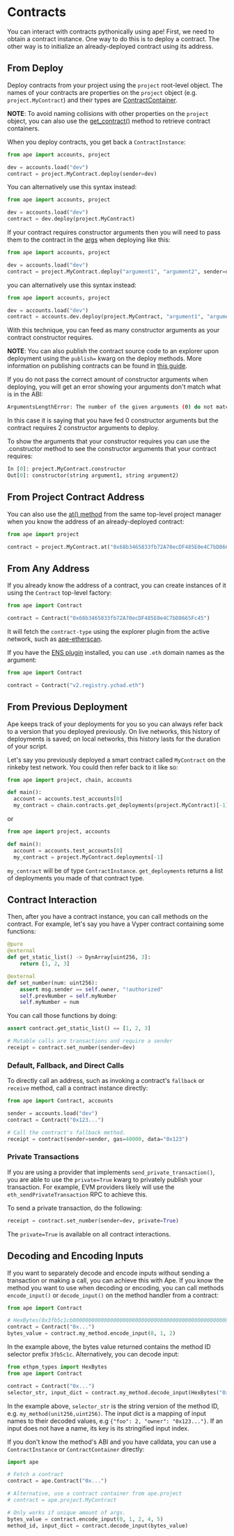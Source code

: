 # Contracts

You can interact with contracts pythonically using ape!
First, we need to obtain a contract instance.
One way to do this is to deploy a contract.
The other way is to initialize an already-deployed contract using its address.

## From Deploy

Deploy contracts from your project using the `project` root-level object.
The names of your contracts are properties on the `project` object (e.g. `project.MyContract`) and their types are [ContractContainer](../methoddocs/contracts.html#ape.contracts.base.ContractContainer).

**NOTE**: To avoid naming collisions with other properties on the `project` object, you can also use the [get_contract()](../methoddocs/managers.html#ape.managers.project.manager.ProjectManager.get_contract) method to retrieve contract containers.

When you deploy contracts, you get back a `ContractInstance`:

```python
from ape import accounts, project

dev = accounts.load("dev")
contract = project.MyContract.deploy(sender=dev)
```

You can alternatively use this syntax instead:

```python
from ape import accounts, project

dev = accounts.load("dev")
contract = dev.deploy(project.MyContract)
```

If your contract requires constructor arguments then you will need to pass them to the contract in the [args](./transactions.html) when deploying like this:

```python
from ape import accounts, project

dev = accounts.load("dev")
contract = project.MyContract.deploy("argument1", "argument2", sender=dev)
```

you can alternatively use this syntax instead:

```python
from ape import accounts, project

dev = accounts.load("dev")
contract = accounts.dev.deploy(project.MyContract, "argument1", "argument2")
```

With this technique, you can feed as many constructor arguments as your contract constructor requires.

**NOTE**: You can also publish the contract source code to an explorer upon deployment using the `publish=` kwarg on the deploy methods.
More information on publishing contracts can be found in [this guide](./publishing.html).

If you do not pass the correct amount of constructor arguments when deploying, you will get an error showing your arguments don't match what is in the ABI:

```bash
ArgumentsLengthError: The number of the given arguments (0) do not match what is defined in the ABI (2).
```

In this case it is saying that you have fed 0 constructor arguments but the contract requires 2 constructor arguments to deploy.

To show the arguments that your constructor requires you can use the .constructor method to see the constructor arguments that your contract requires:

```python
In [0]: project.MyContract.constructor
Out[0]: constructor(string argument1, string argument2)
```

## From Project Contract Address

You can also use the [at() method](../methoddocs/contracts.html#ape.contracts.base.ContractContainer.at) from the same top-level project manager when you know the address of an already-deployed contract:

```python
from ape import project

contract = project.MyContract.at("0x68b3465833fb72A70ecDF485E0e4C7bD8665Fc45")
```

## From Any Address

If you already know the address of a contract, you can create instances of it using the `Contract` top-level factory:

```python
from ape import Contract

contract = Contract("0x68b3465833fb72A70ecDF485E0e4C7bD8665Fc45")
```

It will fetch the `contract-type` using the explorer plugin from the active network, such as [ape-etherscan](https://github.com/ApeWorX/ape-etherscan).

If you have the [ENS plugin](https://github.com/ApeWorX/ape-ens) installed, you can use `.eth` domain names as the argument:

```python
from ape import Contract

contract = Contract("v2.registry.ychad.eth")
```

## From Previous Deployment

Ape keeps track of your deployments for you so you can always refer back to a version that you deployed previously.
On live networks, this history of deployments is saved; on local networks, this history lasts for the duration of your script.

Let's say you previously deployed a smart contract called `MyContract` on the rinkeby test network.
You could then refer back to it like so:

```python
from ape import project, chain, accounts

def main():
  account = accounts.test_accounts[0]
  my_contract = chain.contracts.get_deployments(project.MyContract)[-1]
```

or

```python
from ape import project, accounts

def main():
  account = accounts.test_accounts[0]
  my_contract = project.MyContract.deployments[-1]
```

`my_contract` will be of type `ContractInstance`.
`get_deployments` returns a list of deployments you made of that contract type.

## Contract Interaction

Then, after you have a contract instance, you can call methods on the contract.
For example, let's say you have a Vyper contract containing some functions:

```python
@pure
@external
def get_static_list() -> DynArray[uint256, 3]:
    return [1, 2, 3]

@external
def set_number(num: uint256):
    assert msg.sender == self.owner, "!authorized"
    self.prevNumber = self.myNumber
    self.myNumber = num
```

You can call those functions by doing:

```python
assert contract.get_static_list() == [1, 2, 3]

# Mutable calls are transactions and require a sender
receipt = contract.set_number(sender=dev)
```

### Default, Fallback, and Direct Calls

To directly call an address, such as invoking a contract's `fallback` or `receive` method, call a contract instance directly:

```python
from ape import Contract, accounts

sender = accounts.load("dev")
contract = Contract("0x123...")

# Call the contract's fallback method.
receipt = contract(sender=sender, gas=40000, data="0x123")
```

### Private Transactions

If you are using a provider that implements `send_private_transaction()`, you are able to use the `private=True` kwarg to privately publish your transaction.
For example, EVM providers likely will use the `eth_sendPrivateTransaction` RPC to achieve this.

To send a private transaction, do the following:

```python
receipt = contract.set_number(sender=dev, private=True)
```

The `private=True` is available on all contract interactions.

## Decoding and Encoding Inputs

If you want to separately decode and encode inputs without sending a transaction or making a call, you can achieve this with Ape.
If you know the method you want to use when decoding or encoding, you can call methods `encode_input()` or `decode_input()` on the method handler from a contract:

```python
from ape import Contract

# HexBytes(0x3fb5c1cb00000000000000000000000000000000000000000000000000000000000000de)
contract = Contract("0x...")
bytes_value = contract.my_method.encode_input(0, 1, 2)
```

In the example above, the bytes value returned contains the method ID selector prefix `3fb5c1c`.
Alternatively, you can decode input:

```python
from ethpm_types import HexBytes
from ape import Contract

contract = Contract("0x...")
selector_str, input_dict = contract.my_method.decode_input(HexBytes("0x123..."))
```

In the example above, `selector_str` is the string version of the method ID, e.g. `my_method(unit256,uint256)`.
The input dict is a mapping of input names to their decoded values, e.g `{"foo": 2, "owner": "0x123..."}`.
If an input does not have a name, its key is its stringified input index.

If you don't know the method's ABI and you have calldata, you can use a `ContractInstance` or `ContractContainer` directly:

```python
import ape

# Fetch a contract
contract = ape.Contract("0x...")

# Alternative, use a contract container from ape.project
# contract = ape.project.MyContract

# Only works if unique amount of args.
bytes_value = contract.encode_input(0, 1, 2, 4, 5)
method_id, input_dict = contract.decode_input(bytes_value)
```
